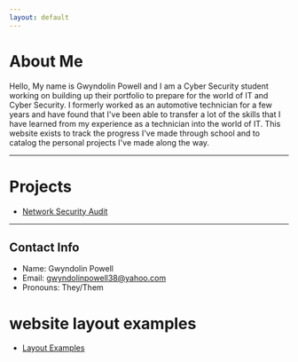 ```yaml
---
layout: default
---
```


# About Me

Hello, My name is Gwyndolin Powell and I am a Cyber Security student working on building up their portfolio to prepare for the world of IT and Cyber Security. I formerly worked as an automotive technician for a few years and have found that I've been able to transfer a lot of the skills that I have learned from my experience as a technician into the world of IT. This website exists to track the progress I've made through school and to catalog the personal projects I've made along the way.
>

* * *
>
>

# Projects

* [Network Security Audit](./Network-Security-Audit.html)

>
>
* * *
> 

## Contact Info

* Name: Gwyndolin Powell
* Email: gwyndolinpowell38@yahoo.com
* Pronouns: They/Them

# website layout examples

* [Layout Examples](./Layout-Examples.html)